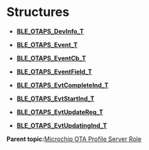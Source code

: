 # Structures

-   **[BLE\_OTAPS\_DevInfo\_T](GUID-7C2FFEEC-DB5D-48CA-AF92-92C934D4352E.md)**  

-   **[BLE\_OTAPS\_Event\_T](GUID-6EAC2060-F2E6-4C7B-8A88-FF61D9F48B61.md)**  

-   **[BLE\_OTAPS\_EventCb\_T](GUID-F9473BB2-15E4-4CD2-98FF-9B9F158A16E1.md)**  

-   **[BLE\_OTAPS\_EventField\_T](GUID-E7F605CC-EA38-45BF-BD03-CA6D1A93BE50.md)**  

-   **[BLE\_OTAPS\_EvtCompleteInd\_T](GUID-DD9C9FD7-34EB-4636-8E95-2B72521AC371.md)**  

-   **[BLE\_OTAPS\_EvtStartInd\_T](GUID-433DC6E6-5494-4A91-8212-39E5B2039F77.md)**  

-   **[BLE\_OTAPS\_EvtUpdateReq\_T](GUID-A3702509-FE68-4F09-8735-0FE47BD093F5.md)**  

-   **[BLE\_OTAPS\_EvtUpdatingInd\_T](GUID-99591034-AC02-4E1D-B750-D2DE3A2A3C06.md)**  


**Parent topic:**[Microchip OTA Profile Server Role](GUID-86F988CB-FD87-4448-86C2-5DC8644E254F.md)

